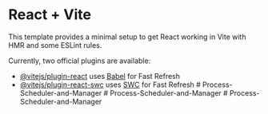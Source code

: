 # React + Vite

This template provides a minimal setup to get React working in Vite with HMR and some ESLint rules.

Currently, two official plugins are available:

- [@vitejs/plugin-react](https://github.com/vitejs/vite-plugin-react/blob/main/packages/plugin-react/README.md) uses [Babel](https://babeljs.io/) for Fast Refresh
- [@vitejs/plugin-react-swc](https://github.com/vitejs/vite-plugin-react-swc) uses [SWC](https://swc.rs/) for Fast Refresh
#   P r o c e s s - S c h e d u l e r - a n d - M a n a g e r  
 #   P r o c e s s - S c h e d u l e r - a n d - M a n a g e r  
 #   P r o c e s s - S c h e d u l e r - a n d - M a n a g e r  
 